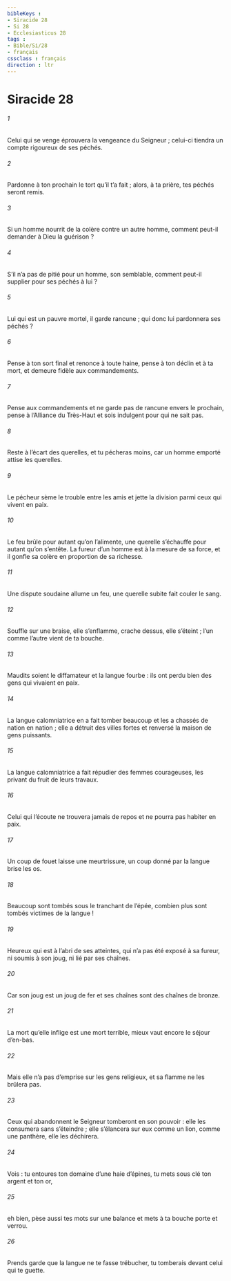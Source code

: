 ```yaml
---
bibleKeys : 
- Siracide 28
- Si 28
- Ecclesiasticus 28
tags : 
- Bible/Si/28
- français
cssclass : français
direction : ltr
---
```


# Siracide 28

###### 1
Celui qui se venge
éprouvera la vengeance du Seigneur ;
celui-ci tiendra un compte rigoureux de ses péchés.
###### 2
Pardonne à ton prochain le tort qu’il t’a fait ;
alors, à ta prière, tes péchés seront remis.
###### 3
Si un homme nourrit de la colère contre un autre homme,
comment peut-il demander à Dieu la guérison ?
###### 4
S’il n’a pas de pitié pour un homme, son semblable,
comment peut-il supplier pour ses péchés à lui ?
###### 5
Lui qui est un pauvre mortel, il garde rancune ;
qui donc lui pardonnera ses péchés ?
###### 6
Pense à ton sort final et renonce à toute haine,
pense à ton déclin et à ta mort,
et demeure fidèle aux commandements.
###### 7
Pense aux commandements
et ne garde pas de rancune envers le prochain,
pense à l’Alliance du Très-Haut
et sois indulgent pour qui ne sait pas.
###### 8
Reste à l’écart des querelles, et tu pécheras moins,
car un homme emporté attise les querelles.
###### 9
Le pécheur sème le trouble entre les amis
et jette la division parmi ceux qui vivent en paix.
###### 10
Le feu brûle pour autant qu’on l’alimente,
une querelle s’échauffe pour autant qu’on s’entête.
La fureur d’un homme est à la mesure de sa force,
et il gonfle sa colère en proportion de sa richesse.
###### 11
Une dispute soudaine allume un feu,
une querelle subite fait couler le sang.
###### 12
Souffle sur une braise, elle s’enflamme,
crache dessus, elle s’éteint ;
l’un comme l’autre vient de ta bouche.
###### 13
Maudits soient le diffamateur et la langue fourbe :
ils ont perdu bien des gens qui vivaient en paix.
###### 14
La langue calomniatrice en a fait tomber beaucoup
et les a chassés de nation en nation ;
elle a détruit des villes fortes
et renversé la maison de gens puissants.
###### 15
La langue calomniatrice a fait répudier des femmes courageuses,
les privant du fruit de leurs travaux.
###### 16
Celui qui l’écoute ne trouvera jamais de repos
et ne pourra pas habiter en paix.
###### 17
Un coup de fouet laisse une meurtrissure,
un coup donné par la langue brise les os.
###### 18
Beaucoup sont tombés sous le tranchant de l’épée,
combien plus sont tombés victimes de la langue !
###### 19
Heureux qui est à l’abri de ses atteintes,
qui n’a pas été exposé à sa fureur,
ni soumis à son joug,
ni lié par ses chaînes.
###### 20
Car son joug est un joug de fer
et ses chaînes sont des chaînes de bronze.
###### 21
La mort qu’elle inflige est une mort terrible,
mieux vaut encore le séjour d’en-bas.
###### 22
Mais elle n’a pas d’emprise sur les gens religieux,
et sa flamme ne les brûlera pas.
###### 23
Ceux qui abandonnent le Seigneur tomberont en son pouvoir :
elle les consumera sans s’éteindre ;
elle s’élancera sur eux comme un lion,
comme une panthère, elle les déchirera.
###### 24
Vois : tu entoures ton domaine d’une haie d’épines,
tu mets sous clé ton argent et ton or,
###### 25
eh bien, pèse aussi tes mots sur une balance
et mets à ta bouche porte et verrou.
###### 26
Prends garde que la langue ne te fasse trébucher,
tu tomberais devant celui qui te guette.
